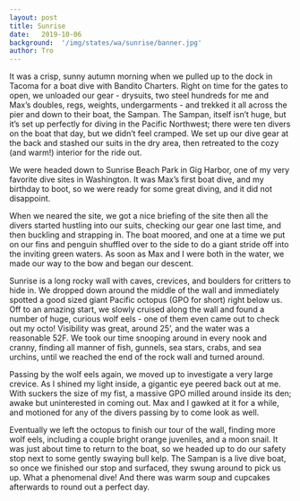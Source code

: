 ```yaml
---
layout: post
title: Sunrise 
date:   2019-10-06
background:  '/img/states/wa/sunrise/banner.jpg'
author: Tro
---
```


It was a crisp, sunny autumn morning when we pulled up to the dock in Tacoma for a boat dive with Bandito Charters. Right on time for the gates to open, we unloaded our gear - drysuits, two steel hundreds for me and Max’s doubles, regs, weights, undergarments - and trekked it all across the pier and down to their boat, the Sampan. The Sampan, itself isn’t huge, but it’s set up perfectly for diving in the Pacific Northwest; there were ten divers on the boat that day, but we didn’t feel cramped. We set up our dive gear at the back and stashed our suits in the dry area, then retreated to the cozy (and warm!) interior for the ride out.

We were headed down to Sunrise Beach Park in Gig Harbor, one of my very favorite dive sites in Washington. It was Max’s first boat dive, and my birthday to boot, so we were ready for some great diving, and it did not disappoint.

When we neared the site, we got a nice briefing of the site then all the divers started hustling into our suits, checking our gear one last time, and then buckling and strapping in. The boat moored, and one at a time we put on our fins and penguin shuffled over to the side to do a giant stride off into the inviting green waters. As soon as Max and I were both in the water, we made our way to the bow and began our descent.

Sunrise is a long rocky wall with caves, crevices, and boulders for critters to hide in. We dropped down around the middle of the wall and immediately spotted a good sized giant Pacific octopus (GPO for short) right below us. Off to an amazing start, we slowly cruised along the wall and found a number of huge, curious wolf eels - one of them even came out to check out my octo! Visibility was great, around 25’, and the water was a reasonable 52F. We took our time snooping around in every nook and cranny, finding all manner of fish, gunnels, sea stars, crabs, and sea urchins, until we reached the end of the rock wall and turned around.

Passing by the wolf eels again, we moved up to investigate a very large crevice. As I shined my light inside, a gigantic eye peered back out at me. With suckers the size of my fist, a massive GPO milled around inside its den; awake but uninterested in coming out. Max and I gawked at it for a while, and motioned for any of the divers passing by to come look as well.

Eventually we left the octopus to finish our tour of the wall, finding more wolf eels, including a couple bright orange juveniles, and a moon snail. It was just about time to return to the boat, so we headed up to do our safety stop next to some gently swaying bull kelp. The Sampan is a live dive boat, so once we finished our stop and surfaced, they swung around to pick us up. What a phenomenal dive! And there was warm soup and cupcakes afterwards to round out a perfect day.
